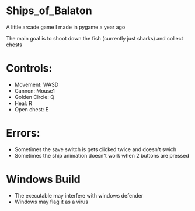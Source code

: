 # Ships_of_Balaton
 
A little arcade game I made in pygame a year ago

The main goal is to shoot down the fish (currently just sharks) and collect chests
# Controls:
+ Movement: WASD
+ Cannon: Mouse1
+ Golden Circle: Q
+ Heal: R
+ Open chest: E

# Errors:
+ Sometimes the save switch is gets clicked twice and doesn't swich
+ Sometimes the ship animation doesn't work when 2 buttons are pressed

# Windows Build
+ The executable may interfere with windows defender
+ Windows may flag it as a virus